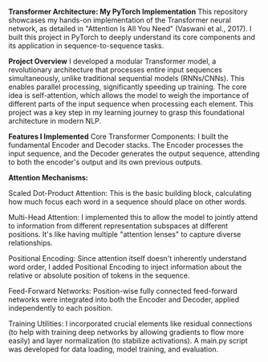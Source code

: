 **Transformer Architecture: My PyTorch Implementation**
This repository showcases my hands-on implementation of the Transformer neural network, as detailed in "Attention Is All You Need" (Vaswani et al., 2017). I built this project in PyTorch to deeply understand its core components and its application in sequence-to-sequence tasks.

**Project Overview**
I developed a modular Transformer model, a revolutionary architecture that processes entire input sequences simultaneously, unlike traditional sequential models (RNNs/CNNs). This enables parallel processing, significantly speeding up training. The core idea is self-attention, which allows the model to weigh the importance of different parts of the input sequence when processing each element. This project was a key step in my learning journey to grasp this foundational architecture in modern NLP.

**Features I Implemented**
Core Transformer Components: I built the fundamental Encoder and Decoder stacks. The Encoder processes the input sequence, and the Decoder generates the output sequence, attending to both the encoder's output and its own previous outputs.

**Attention Mechanisms:**

Scaled Dot-Product Attention: This is the basic building block, calculating how much focus each word in a sequence should place on other words.

Multi-Head Attention: I implemented this to allow the model to jointly attend to information from different representation subspaces at different positions. It's like having multiple "attention lenses" to capture diverse relationships.

Positional Encoding: Since attention itself doesn't inherently understand word order, I added Positional Encoding to inject information about the relative or absolute position of tokens in the sequence.

Feed-Forward Networks: Position-wise fully connected feed-forward networks were integrated into both the Encoder and Decoder, applied independently to each position.

Training Utilities: I incorporated crucial elements like residual connections (to help with training deep networks by allowing gradients to flow more easily) and layer normalization (to stabilize activations). A main.py script was developed for data loading, model training, and evaluation.

